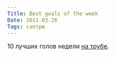 ```yaml
---
Title: Best goals of the week
Date: 2011-03-26
Tags: саптрю
---
```


<div class="text">10 лучших голов недели <a href="http://www.youtube.com/user/wwwtvgolocom">на трубе</a>.</div>